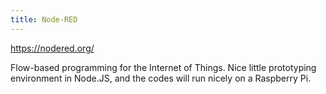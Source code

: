 ```yaml
---
title: Node-RED
---
```

https://nodered.org/

Flow-based programming for the Internet of Things. Nice little
prototyping environment in Node.JS, and the codes will run nicely
on a Raspberry Pi.
